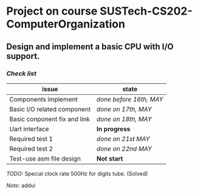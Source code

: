 # Project on course SUSTech-CS202-ComputerOrganization
## Design and implement a basic CPU with I/O support.  
### *Check list*
|issue|state|
|----|----|
|Components implement|*done before 16th, MAY*|
|Basic I/O related component|*done on 17th, MAY*|
|Basic conponent fix and link|*done on 18th, MAY*|
|Uart interface| **In progress**|
|Required test 1|*done on 21st MAY*|
|Required test 2|*done on 22nd MAY*|
|Test-use asm file design|**Not start**|

*TODO:* Special clock rate 500Hz for digits tube.  (Solved)

*Note:* addui